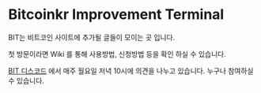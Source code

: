 # Bitcoinkr Improvement Terminal

BIT는 비트코인 사이트에 추가될 글들이 모이는 곳 입니다.

첫 방문이라면 Wiki 를 통해 사용방법, 신청방법 등을 확인 하실 수 있습니다.

[BIT 디스코드](https://discord.gg/YQdyuCcxZH) 에서 매주 월요일 저녁 10시에 의견을 나누고 있습니다.
누구나 참여하실 수 있습니다.
